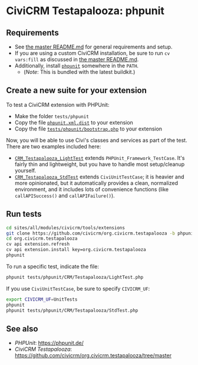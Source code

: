 # CiviCRM Testapalooza: phpunit

## Requirements

 * See [the master README.md](https://github.com/civicrm/org.civicrm.testapalooza/blob/master/README.md)
   for general requirements and setup.
 * If you are using a custom CiviCRM installation, be sure to run `cv vars:fill`
   as discussed in [the master README.md](https://github.com/civicrm/org.civicrm.testapalooza/blob/master/README.md).
 * Additionally, install [`phpunit`](https://phpunit.de/) somewhere in the `PATH`.
   * (*Note*: This is bundled with the latest buildkit.)

## Create a new suite for your extension

To test a CiviCRM extension with PHPUnit:

 * Make the folder `tests/phpunit`
 * Copy the file [`phpunit.xml.dist`](phpunit.xml.dist) to your extension
 * Copy the file [`tests/phpunit/bootstrap.php`](tests/phpunit/bootstrap.php) to your extension

Now, you will be able to use Civi's classes and services as part of the test. There are two
examples included here:

  * [`CRM_Testapalooza_LightTest`](tests/phpunit/CRM/Testapalooza/LightTest.php) extends `PHPUnit_Framework_TestCase`.
    It's fairly thin and lightweight, but you have to handle most setup/cleanup yourself.
  * [`CRM_Testapalooza_StdTest`](tests/phpunit/CRM/Testapalooza/StdTest.php) extends `CiviUnitTestCase`; it
    is heavier and more opinionated, but it automatically provides a clean, normalized environment, and it includes
    lots of convenience functions (like `callAPISuccess()` and `callAPIFailure()`).

## Run tests

```bash
cd sites/all/modules/civicrm/tools/extensions
git clone https://github.com/civicrm/org.civicrm.testapalooza -b phpunit
cd org.civicrm.testapalooza
cv api extension.refresh
cv api extension.install key=org.civicrm.testapalooza
phpunit
```

To run a specific test, indicate the file:

```bash
phpunit tests/phpunit/CRM/Testapalooza/LightTest.php
```

If you use `CiviUnitTestCase`, be sure to specify `CIVICRM_UF`:

```bash
export CIVICRM_UF=UnitTests
phpunit
phpunit tests/phpunit/CRM/Testapalooza/StdTest.php
```

## See also

 * *PHPUnit*: https://phpunit.de/
 * *CiviCRM Testapalooza*: https://github.com/civicrm/org.civicrm.testapalooza/tree/master
